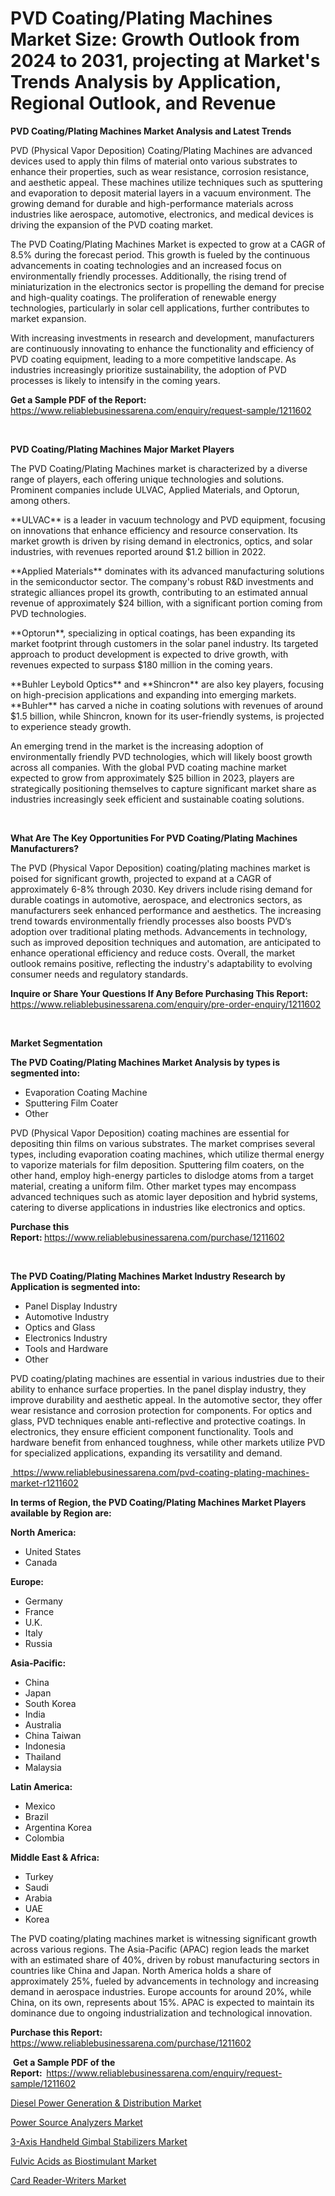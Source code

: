 <p><h1>PVD Coating/Plating Machines Market Size: Growth Outlook from 2024 to 2031, projecting at Market's Trends Analysis by Application, Regional Outlook, and Revenue</h1></p><p><strong>PVD Coating/Plating Machines Market Analysis and Latest Trends</strong></p>
<p><p>PVD (Physical Vapor Deposition) Coating/Plating Machines are advanced devices used to apply thin films of material onto various substrates to enhance their properties, such as wear resistance, corrosion resistance, and aesthetic appeal. These machines utilize techniques such as sputtering and evaporation to deposit material layers in a vacuum environment. The growing demand for durable and high-performance materials across industries like aerospace, automotive, electronics, and medical devices is driving the expansion of the PVD coating market.</p><p>The PVD Coating/Plating Machines Market is expected to grow at a CAGR of 8.5% during the forecast period. This growth is fueled by the continuous advancements in coating technologies and an increased focus on environmentally friendly processes. Additionally, the rising trend of miniaturization in the electronics sector is propelling the demand for precise and high-quality coatings. The proliferation of renewable energy technologies, particularly in solar cell applications, further contributes to market expansion. </p><p>With increasing investments in research and development, manufacturers are continuously innovating to enhance the functionality and efficiency of PVD coating equipment, leading to a more competitive landscape. As industries increasingly prioritize sustainability, the adoption of PVD processes is likely to intensify in the coming years.</p></p>
<p><strong>Get a Sample PDF of the Report:&nbsp;</strong> <a href="https://www.reliablebusinessarena.com/enquiry/request-sample/1211602?utm_campaign=1331&utm_medium=2&utm_source=Github&utm_content=ia&utm_term=12102024&utm_id=pvd-coatingplating-machines">https://www.reliablebusinessarena.com/enquiry/request-sample/1211602</a></p>
<p>&nbsp;</p>
<p><strong>PVD Coating/Plating Machines Major Market Players</strong></p>
<p><p>The PVD Coating/Plating Machines market is characterized by a diverse range of players, each offering unique technologies and solutions. Prominent companies include ULVAC, Applied Materials, and Optorun, among others.</p><p>**ULVAC** is a leader in vacuum technology and PVD equipment, focusing on innovations that enhance efficiency and resource conservation. Its market growth is driven by rising demand in electronics, optics, and solar industries, with revenues reported around $1.2 billion in 2022.</p><p>**Applied Materials** dominates with its advanced manufacturing solutions in the semiconductor sector. The company's robust R&D investments and strategic alliances propel its growth, contributing to an estimated annual revenue of approximately $24 billion, with a significant portion coming from PVD technologies.</p><p>**Optorun**, specializing in optical coatings, has been expanding its market footprint through customers in the solar panel industry. Its targeted approach to product development is expected to drive growth, with revenues expected to surpass $180 million in the coming years.</p><p>**Buhler Leybold Optics** and **Shincron** are also key players, focusing on high-precision applications and expanding into emerging markets. **Buhler** has carved a niche in coating solutions with revenues of around $1.5 billion, while Shincron, known for its user-friendly systems, is projected to experience steady growth.</p><p>An emerging trend in the market is the increasing adoption of environmentally friendly PVD technologies, which will likely boost growth across all companies. With the global PVD coating machine market expected to grow from approximately $25 billion in 2023, players are strategically positioning themselves to capture significant market share as industries increasingly seek efficient and sustainable coating solutions.</p></p>
<p>&nbsp;</p>
<p><strong>What Are The Key Opportunities For PVD Coating/Plating Machines Manufacturers?</strong></p>
<p><p>The PVD (Physical Vapor Deposition) coating/plating machines market is poised for significant growth, projected to expand at a CAGR of approximately 6-8% through 2030. Key drivers include rising demand for durable coatings in automotive, aerospace, and electronics sectors, as manufacturers seek enhanced performance and aesthetics. The increasing trend towards environmentally friendly processes also boosts PVD’s adoption over traditional plating methods. Advancements in technology, such as improved deposition techniques and automation, are anticipated to enhance operational efficiency and reduce costs. Overall, the market outlook remains positive, reflecting the industry's adaptability to evolving consumer needs and regulatory standards.</p></p>
<p><strong>Inquire or Share Your Questions If Any Before Purchasing This Report:</strong> <a href="https://www.reliablebusinessarena.com/enquiry/pre-order-enquiry/1211602?utm_campaign=1331&utm_medium=2&utm_source=Github&utm_content=ia&utm_term=12102024&utm_id=pvd-coatingplating-machines">https://www.reliablebusinessarena.com/enquiry/pre-order-enquiry/1211602</a></p>
<p>&nbsp;</p>
<p><strong>Market Segmentation</strong></p>
<p><strong>The PVD Coating/Plating Machines Market Analysis by types is segmented into:</strong></p>
<p><ul><li>Evaporation Coating Machine</li><li>Sputtering Film Coater</li><li>Other</li></ul></p>
<p><p>PVD (Physical Vapor Deposition) coating machines are essential for depositing thin films on various substrates. The market comprises several types, including evaporation coating machines, which utilize thermal energy to vaporize materials for film deposition. Sputtering film coaters, on the other hand, employ high-energy particles to dislodge atoms from a target material, creating a uniform film. Other market types may encompass advanced techniques such as atomic layer deposition and hybrid systems, catering to diverse applications in industries like electronics and optics.</p></p>
<p><strong>Purchase this Report:&nbsp;</strong><a href="https://www.reliablebusinessarena.com/purchase/1211602?utm_campaign=1331&utm_medium=2&utm_source=Github&utm_content=ia&utm_term=12102024&utm_id=pvd-coatingplating-machines">https://www.reliablebusinessarena.com/purchase/1211602</a></p>
<p>&nbsp;</p>
<p><strong>The PVD Coating/Plating Machines Market Industry Research by Application is segmented into:</strong></p>
<p><ul><li>Panel Display Industry</li><li>Automotive Industry</li><li>Optics and Glass</li><li>Electronics Industry</li><li>Tools and Hardware</li><li>Other</li></ul></p>
<p><p>PVD coating/plating machines are essential in various industries due to their ability to enhance surface properties. In the panel display industry, they improve durability and aesthetic appeal. In the automotive sector, they offer wear resistance and corrosion protection for components. For optics and glass, PVD techniques enable anti-reflective and protective coatings. In electronics, they ensure efficient component functionality. Tools and hardware benefit from enhanced toughness, while other markets utilize PVD for specialized applications, expanding its versatility and demand.</p></p>
<p><a href="https://www.reliablebusinessarena.com/pvd-coating-plating-machines-market-r1211602?utm_campaign=1331&utm_medium=2&utm_source=Github&utm_content=ia&utm_term=12102024&utm_id=pvd-coatingplating-machines">&nbsp;https://www.reliablebusinessarena.com/pvd-coating-plating-machines-market-r1211602</a></p>
<p><strong>In terms of Region, the PVD Coating/Plating Machines Market Players available by Region are:</strong></p>
<p>
    <p> <strong> North America: </strong>
        <ul>
            <li>United States</li>
            <li>Canada</li>
        </ul>
        </p> 
    <p> <strong> Europe: </strong>
        <ul>
            <li>Germany</li>
            <li>France</li>
            <li>U.K.</li>
            <li>Italy</li>
            <li>Russia</li>
        </ul>
        </p> 
    <p> <strong> Asia-Pacific: </strong>
        <ul>
            <li>China</li>
            <li>Japan</li>
            <li>South Korea</li>
            <li>India</li>
            <li>Australia</li>
            <li>China Taiwan</li>
            <li>Indonesia</li>
            <li>Thailand</li>
            <li>Malaysia</li>
        </ul>
        </p> 
    <p> <strong> Latin America: </strong>
        <ul>
            <li>Mexico</li>
            <li>Brazil</li>
            <li>Argentina Korea</li>
            <li>Colombia</li>
        </ul>
        </p> 
    <p> <strong> Middle East & Africa: </strong>
        <ul>
            <li>Turkey</li>
            <li>Saudi</li>
            <li>Arabia</li>
            <li>UAE</li>
            <li>Korea</li>
        </ul>
    </p>
    </p>
<p><p>The PVD coating/plating machines market is witnessing significant growth across various regions. The Asia-Pacific (APAC) region leads the market with an estimated share of 40%, driven by robust manufacturing sectors in countries like China and Japan. North America holds a share of approximately 25%, fueled by advancements in technology and increasing demand in aerospace industries. Europe accounts for around 20%, while China, on its own, represents about 15%. APAC is expected to maintain its dominance due to ongoing industrialization and technological innovation.</p></p>
<p><strong>Purchase this Report: </strong><a href="https://www.reliablebusinessarena.com/purchase/1211602?utm_campaign=1331&utm_medium=2&utm_source=Github&utm_content=ia&utm_term=12102024&utm_id=pvd-coatingplating-machines">https://www.reliablebusinessarena.com/purchase/1211602</a></p>
<p>&nbsp;<strong>Get a Sample PDF of the Report:&nbsp;&nbsp;</strong><a href="https://www.reliablebusinessarena.com/enquiry/request-sample/1211602?utm_campaign=1331&utm_medium=2&utm_source=Github&utm_content=ia&utm_term=12102024&utm_id=pvd-coatingplating-machines">https://www.reliablebusinessarena.com/enquiry/request-sample/1211602</a></p>
<p><strong></strong></p>
<p><p><a href="https://www.linkedin.com/pulse/strategic-market-insights-global-diesel-power-generation-eka6c?utm_campaign=1331&utm_medium=2&utm_source=Github&utm_content=ia&utm_term=12102024&utm_id=pvd-coatingplating-machines">Diesel Power Generation & Distribution Market</a></p><p><a href="https://www.linkedin.com/pulse/global-power-source-analyzers-market-analysis-trends-j5omc?utm_campaign=1331&utm_medium=2&utm_source=Github&utm_content=ia&utm_term=12102024&utm_id=pvd-coatingplating-machines">Power Source Analyzers Market</a></p><p><a href="https://www.linkedin.com/pulse/3-axis-handheld-gimbal-stabilizers-market-indicators-size-39a9c?utm_campaign=1331&utm_medium=2&utm_source=Github&utm_content=ia&utm_term=12102024&utm_id=pvd-coatingplating-machines">3-Axis Handheld Gimbal Stabilizers Market</a></p><p><a href="https://www.linkedin.com/pulse/global-fulvic-acids-biostimulant-market-trends-forecasts-strategic-9eo1e?utm_campaign=1331&utm_medium=2&utm_source=Github&utm_content=ia&utm_term=12102024&utm_id=pvd-coatingplating-machines">Fulvic Acids as Biostimulant Market</a></p><p><a href="https://www.linkedin.com/pulse/key-drivers-card-reader-writers-market-trends-future-outlook-i7ofe?utm_campaign=1331&utm_medium=2&utm_source=Github&utm_content=ia&utm_term=12102024&utm_id=pvd-coatingplating-machines">Card Reader-Writers Market</a></p></p>